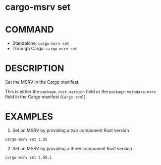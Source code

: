 # cargo-msrv set

# COMMAND

* Standalone: `cargo-msrv set`
* Through Cargo: `cargo msrv set`

# DESCRIPTION

Set the MSRV in the Cargo manifest.

This is either the `package.rust-version` field or the `package.metadata.msrv` field in the Cargo manifest (`Cargo.toml`).

<!-- # OPTIONS -->

# EXAMPLES

1. Set an MSRV by providing a two component Rust version

```shell
cargo msrv set 1.56
```

2. Set an MSRV by providing a three component Rust version

```shell
cargo msrv set 1.58.1
```

